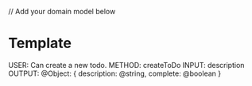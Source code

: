 // Add your domain model below

# Template

USER: Can create a new todo.
METHOD: createToDo
INPUT: description
OUTPUT: @Object: {
  description: @string,
  complete: @boolean
}